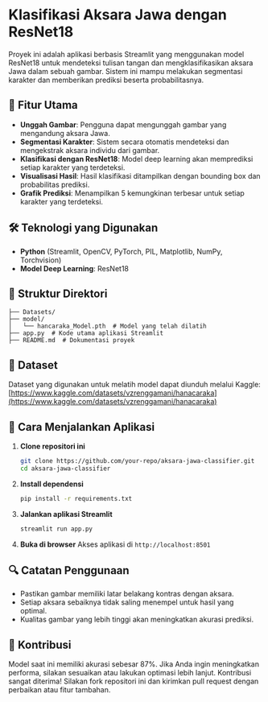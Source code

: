 # Klasifikasi Aksara Jawa dengan ResNet18

Proyek ini adalah aplikasi berbasis Streamlit yang menggunakan model ResNet18 untuk mendeteksi tulisan tangan dan mengklasifikasikan aksara Jawa dalam sebuah gambar. Sistem ini mampu melakukan segmentasi karakter dan memberikan prediksi beserta probabilitasnya.

## 📌 Fitur Utama
- **Unggah Gambar**: Pengguna dapat mengunggah gambar yang mengandung aksara Jawa.
- **Segmentasi Karakter**: Sistem secara otomatis mendeteksi dan mengekstrak aksara individu dari gambar.
- **Klasifikasi dengan ResNet18**: Model deep learning akan memprediksi setiap karakter yang terdeteksi.
- **Visualisasi Hasil**: Hasil klasifikasi ditampilkan dengan bounding box dan probabilitas prediksi.
- **Grafik Prediksi**: Menampilkan 5 kemungkinan terbesar untuk setiap karakter yang terdeteksi.

## 🛠 Teknologi yang Digunakan
- **Python** (Streamlit, OpenCV, PyTorch, PIL, Matplotlib, NumPy, Torchvision)
- **Model Deep Learning**: ResNet18

## 📂 Struktur Direktori
```
├── Datasets/
├── model/
│   └── hancaraka_Model.pth  # Model yang telah dilatih
├── app.py  # Kode utama aplikasi Streamlit
├── README.md  # Dokumentasi proyek
```

## 📜 Dataset
Dataset yang digunakan untuk melatih model dapat diunduh melalui Kaggle:
[https://www.kaggle.com/datasets/vzrenggamani/hanacaraka](https://www.kaggle.com/datasets/vzrenggamani/hanacaraka)

## 🚀 Cara Menjalankan Aplikasi
1. **Clone repositori ini**
   ```sh
   git clone https://github.com/your-repo/aksara-jawa-classifier.git
   cd aksara-jawa-classifier
   ```

2. **Install dependensi**
   ```sh
   pip install -r requirements.txt
   ```

3. **Jalankan aplikasi Streamlit**
   ```sh
   streamlit run app.py
   ```

4. **Buka di browser**
   Akses aplikasi di `http://localhost:8501`

## 🔍 Catatan Penggunaan
- Pastikan gambar memiliki latar belakang kontras dengan aksara.
- Setiap aksara sebaiknya tidak saling menempel untuk hasil yang optimal.
- Kualitas gambar yang lebih tinggi akan meningkatkan akurasi prediksi.

## 🤝 Kontribusi
Model saat ini memiliki akurasi sebesar 87%. Jika Anda ingin meningkatkan performa, silakan sesuaikan atau lakukan optimasi lebih lanjut.
Kontribusi sangat diterima! Silakan fork repositori ini dan kirimkan pull request dengan perbaikan atau fitur tambahan.


